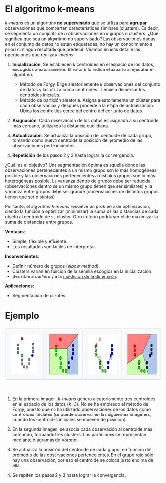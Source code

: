 # **El algoritmo k-means**

_k-means_ es un algoritmo [**no supervisado**](https://es.wikipedia.org/wiki/Aprendizaje_no_supervisado) que se utiliza para **agrupar** observaciones que comparten características similares (clústers). Es decir, se segmenta un conjunto de _n_ observaciones en _k_ grupos o clústers. ¿Qué significa que sea un algoritmo no supervisado? Las observaciones dadas en el conjunto de datos no están etiquetadas, no hay un conocimiento a priori ni ningún resultado que predecir. Veamos en más detalle las operaciones que realiza _k-means_:

1. **Inicialización**. Se establecen _k_ centroides en el espacio de los datos, escogidos aleatoriamente. El valor _k_ lo indica el usuario al ejecutar el algoritmo. 

    - Método de Forgy. Elige aleatoriamente _k_ observaciones del conjunto de datos y las utiliza como centroides. Tiende a dispersar los centroides iniciales.
    - Método de partición aleatoria. Asigna aleatoriamente un clúster para cada observación y después procede a la etapa de actualización. Ubica los centroides cerca del               centro del conjunto de datos.

2. **Asignación**. Cada observación de los datos es asignada a su centroide más cercano, utilizando la distancia euclidiana.

3. **Actualización**. Se actualiza la posición del centroide de cada grupo, tomando como nuevo centroide la posición del promedio de las observaciones pertenecientes.

4. **Repetición** de los pasos 2 y 3 hasta lograr la convergencia.

¿Cuál es el objetivo? Una segmentación óptima es aquella donde las observaciones pertenecientes a un mismo grupo son lo más homogéneas posible y las observaciones pertenecientes a distintos grupos son lo más heterogéneas posible. La varianza dentro de grupos debe ser reducida (observaciones dentro de un mismo grupo tienen que ser similares) y la varianza entre grupos debe ser grande (observaciones de distintos grupos tienen que ser distintas). 

Por tanto, el algoritmo _k-means_ resuelve un problema de optimización, siendo la función a optimizar (minimizar) la suma de las distancias de cada objeto al centroide de su cluster. Otro criterio podría ser el de maximizar la suma de distancias entre grupos.

**Ventajas**: 
- Simple, flexible y eficiente. 
- Los resultados son fáciles de interpretar.

**Inconvenientes**: 
- Definir número de grupos (_elbow method_). 
- Clústers varían en función de la semilla escogida en la inicialización. 
- Sensible a _outliers_ y a la [maldición de la dimensión](https://es.wikipedia.org/wiki/Maldici%C3%B3n_de_la_dimensi%C3%B3n).

**Aplicaciones**:
- Segmentación de clientes.

# **Ejemplo**

<p align="center">
<img src='kmeans_ejemplo.PNG' height="175" /></a>
</p>

<br />

1. En la primera imagen, _k-means_ genera aleatoriamente tres centroides en el espacio de los datos (_k=3_). No se ha empleado el método de Forgy, puesto que no ha utilizado observaciones de los datos como centroides iniciales (se puede observar en las siguientes imágenes, cuando los centroides iniciales se mueven de posición).

2. En la segunda imagen, se asocia cada observación al centroide más cercando, formando tres clusters. Las particiones se representan mediante diagramas de Voronoi.

3. Se actualiza la posición del centroide de cada grupo, en función del promedio de las observaciones pertenecientes. En el grupo rojo sólo hay una observación, por eso el centroide se coloca justo encima de ella.

4. Se repiten los pasos 2 y 3 hasta lograr la convergencia.
